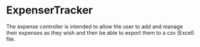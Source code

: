 # ExpenserTracker
The expense controller is intended to allow the user to add and manage their expenses as they wish and then be able to export them to a csv (Excel) file.
